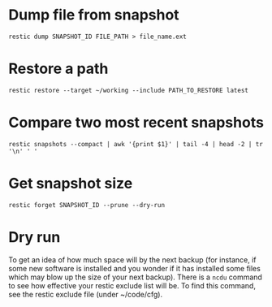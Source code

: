 
# Dump file from snapshot

    restic dump SNAPSHOT_ID FILE_PATH > file_name.ext

# Restore a path

    restic restore --target ~/working --include PATH_TO_RESTORE latest


# Compare two most recent snapshots

    restic snapshots --compact | awk '{print $1}' | tail -4 | head -2 | tr '\n' ' '


# Get snapshot size

    restic forget SNAPSHOT_ID --prune --dry-run

# Dry run

To get an idea of how much space will by the next backup (for instance, if some new software is installed and you wonder if it has installed some files which may blow up the size of your next backup). There is a `ncdu` command to see how effective your restic exclude list will be. To find this command, see the restic exclude file (under ~/code/cfg).
